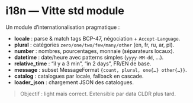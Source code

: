 # i18n — Vitte std module

Un module d’internationalisation pragmatique :
- **locale** : parse & match tags BCP-47, négociation + `Accept-Language`.
- **plural** : catégories `zero/one/two/few/many/other` (en, fr, ru, ar, pl).
- **number** : nombres, pourcentages, monnaie (séparateurs locaux).
- **datetime** : date/heure avec patterns simples (`yyyy-MM-dd`, …).
- **relative_time** : “il y a 3 min”, “in 2 days”, FR/EN de base.
- **message** : subset MessageFormat `{count, plural, one{…} other{…}}`.
- **catalog** : catalogues par locale, fallback en cascade.
- **loader_json** : chargement JSON des catalogues.

> Objectif : light mais correct. Extensible par data CLDR plus tard.
